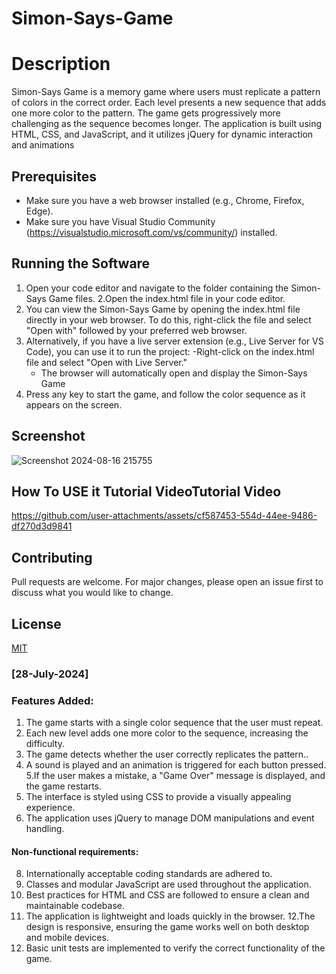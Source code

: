 # Simon-Says-Game

# Description
Simon-Says Game is a memory game where users must replicate a pattern of colors in the correct order. Each level presents a new sequence that adds one more color to the pattern. The game gets progressively more challenging as the sequence becomes longer. The application is built using HTML, CSS, and JavaScript, and it utilizes jQuery for dynamic interaction and animations

## Prerequisites
- Make sure you have a web browser installed (e.g., Chrome, Firefox, Edge).
- Make sure you have Visual Studio Community (https://visualstudio.microsoft.com/vs/community/) installed.

## Running the Software
1. Open your code editor and navigate to the folder containing the Simon-Says Game files.
2.Open the index.html file in your code editor.
3. You can view the Simon-Says Game by opening the index.html file directly in your web browser. To do this, right-click the file and select "Open with" followed by your preferred web browser.
4. Alternatively, if you have a live server extension (e.g., Live Server for VS Code), you can use it to run the project:
   -Right-click on the index.html file and select "Open with Live Server."
   - The browser will automatically open and display the Simon-Says Game
5. Press any key to start the game, and follow the color sequence as it appears on the screen.

## Screenshot
![Screenshot 2024-08-16 215755](https://github.com/user-attachments/assets/98657e9e-ea9e-4be8-8ba0-567ebafc9515)


## How To USE it Tutorial VideoTutorial Video
https://github.com/user-attachments/assets/cf587453-554d-44ee-9486-df270d3d9841



## Contributing
Pull requests are welcome. For major changes, please open an issue first to discuss what you would like to change.

## License
[MIT](https://choosealicense.com/licenses/mit/)

### [28-July-2024]

### Features Added:
1. The game starts with a single color sequence that the user must repeat.
2. Each new level adds one more color to the sequence, increasing the difficulty.
3. The game detects whether the user correctly replicates the pattern..
4. A sound is played and an animation is triggered for each button pressed.
5.If the user makes a mistake, a "Game Over" message is displayed, and the game restarts.
6. The interface is styled using CSS to provide a visually appealing experience.
7. The application uses jQuery to manage DOM manipulations and event handling.

#### Non-functional requirements:
8. Internationally acceptable coding standards are adhered to.
9. Classes and modular JavaScript are used throughout the application.
10. Best practices for HTML and CSS are followed to ensure a clean and maintainable codebase.
11. The application is lightweight and loads quickly in the browser.
12.The design is responsive, ensuring the game works well on both desktop and mobile devices.
13. Basic unit tests are implemented to verify the correct functionality of the game.

